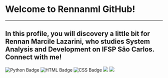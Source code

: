 # Welcome to Rennanml GitHub!
---
In this profile, you will discovery a little bit for **Rennan Marcile Lazarini**, who studies **System Analysis and Development** on IFSP São Carlos. Connect with me!
---
![Python Badge](https://img.shields.io/badge/Python-3776AB?style=for-the-badge&logo=python&logoColor=white)
![HTML Badge](https://img.shields.io/badge/HTML-239120?style=for-the-badge&logo=html5&logoColor=white)
![CSS Badge](https://img.shields.io/badge/CSS-239120?&style=for-the-badge&logo=css3&logoColor=white)
[![](https://github-readme-stats.vercel.app/api?username=Rennanml)](https://github.com/anuraghazra/github-readme-stats)
[![](https://github-readme-stats.vercel.app/api/top-langs/?username=Rennanml)](https://github.com/anuraghazra/github-readme-stats)
